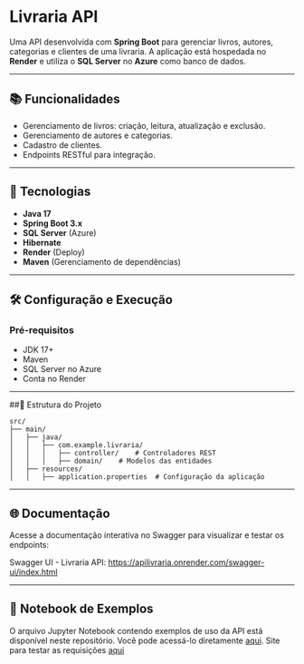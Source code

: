 # Livraria API

Uma API desenvolvida com **Spring Boot** para gerenciar livros, autores, categorias e clientes de uma livraria. A aplicação está hospedada no **Render** e utiliza o **SQL Server** no **Azure** como banco de dados.

---

## 📚 Funcionalidades

- Gerenciamento de livros: criação, leitura, atualização e exclusão.
- Gerenciamento de autores e categorias.
- Cadastro de clientes.
- Endpoints RESTful para integração.

---

## 🚀 Tecnologias

- **Java 17**
- **Spring Boot 3.x**
- **SQL Server** (Azure)
- **Hibernate**
- **Render** (Deploy)
- **Maven** (Gerenciamento de dependências)

---

## 🛠 Configuração e Execução

### Pré-requisitos
- JDK 17+
- Maven
- SQL Server no Azure
- Conta no Render

---

##📂 Estrutura do Projeto

```plaintext
src/
├── main/
│   ├── java/
│   │   ├── com.example.livraria/
│   │   │   ├── controller/    # Controladores REST
│   │   │   ├── domain/    # Modelos das entidades
│   ├── resources/
│   │   ├── application.properties  # Configuração da aplicação
```

---

## 🌐 Documentação

Acesse a documentação interativa no Swagger para visualizar e testar os endpoints:  

Swagger UI - Livraria API: https://apilivraria.onrender.com/swagger-ui/index.html

---

## 📓 Notebook de Exemplos

O arquivo Jupyter Notebook contendo exemplos de uso da API está disponível neste repositório. Você pode acessá-lo diretamente [aqui](./Api_livraria.ipynb).
Site para testar as requisições [aqui](https://lucasraulinosilva.github.io/livrariaJorge/index.html)

